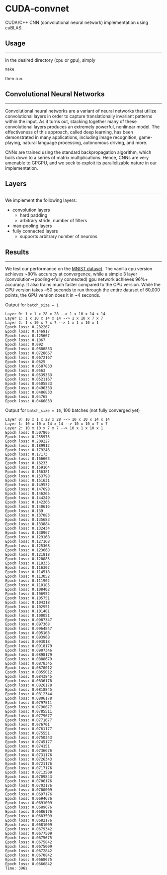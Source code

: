 # CUDA-convnet

CUDA/C++ CNN (convolutional neural network) implementation using cuBLAS.

## Usage
_____

In the desired directory (cpu or gpu), simply

`make`

then run.

## Convolutional Neural Networks
_____________________________

Convolutional neural networks are a variant of neural networks that utilize convolutional layers in order to capture translationally invariant patterns within the input. As it turns out, stacking together many of these convolutional layers produces an extremely powerful, nonlinear model. The effectiveness of this approach, called deep learning, has been demonstrated in many applications, including image recognition, game-playing, natural language processing, autonomous driving, and more.

CNNs are trained using the standard backpropagation algorithm, which boils down to a series of matrix multiplications. Hence, CNNs are very amenable to GPGPU, and we seek to exploit its parallelizable nature in our implementation.


## Layers
____________

We implement the following layers:

* convolution layers
  * hard padding
  * arbitrary stride, number of filters
* max-pooling layers
* fully connected layers
  * supports arbitrary number of neurons

## Results
_______

We test our performance on the [MNIST dataset](http://yann.lecun.com/exdb/mnist/). The vanilla cpu version achieves ~80% accuracy at convergence, while a simple 3 layer (convolution->pooling->fully connected) gpu network achieves 96%+ accuracy. It also trains much faster compared to the CPU version. While the CPU version takes ~50 seconds to run through the entire dataset of 60,000 points, the GPU version does it in ~4 seconds.

Output for `batch_size = 1`
```
Layer 0: 1 x 1 x 28 x 28 --> 1 x 10 x 14 x 14
Layer 1: 1 x 10 x 14 x 14 --> 1 x 10 x 7 x 7
Layer 2: 1 x 10 x 7 x 7 --> 1 x 1 x 10 x 1
Epoch loss: 0.232267
Epoch loss: 0.146917
Epoch loss: 0.125667
Epoch loss: 0.1067
Epoch loss: 0.092
Epoch loss: 0.0806833
Epoch loss: 0.0728667
Epoch loss: 0.0672167
Epoch loss: 0.0625
Epoch loss: 0.0587833
Epoch loss: 0.0563
Epoch loss: 0.0539333
Epoch loss: 0.0521167
Epoch loss: 0.0505833
Epoch loss: 0.0496333
Epoch loss: 0.0486833
Epoch loss: 0.04765
Epoch loss: 0.0466833
```

Output for `batch_size = 10`, 100 batches (not fully converged yet)
```
Layer 0: 10 x 1 x 28 x 28 --> 10 x 10 x 14 x 14
Layer 1: 10 x 10 x 14 x 14 --> 10 x 10 x 7 x 7
Layer 2: 10 x 10 x 7 x 7 --> 10 x 1 x 10 x 1
Epoch loss: 0.507805
Epoch loss: 0.255975
Epoch loss: 0.209227
Epoch loss: 0.189912
Epoch loss: 0.179246
Epoch loss: 0.17173
Epoch loss: 0.166663
Epoch loss: 0.16233
Epoch loss: 0.159164
Epoch loss: 0.156381
Epoch loss: 0.153798
Epoch loss: 0.151631
Epoch loss: 0.149532
Epoch loss: 0.147698
Epoch loss: 0.146265
Epoch loss: 0.144249
Epoch loss: 0.142266
Epoch loss: 0.140616
Epoch loss: 0.139
Epoch loss: 0.137083
Epoch loss: 0.135683
Epoch loss: 0.133884
Epoch loss: 0.132434
Epoch loss: 0.130967
Epoch loss: 0.129168
Epoch loss: 0.127168
Epoch loss: 0.125368
Epoch loss: 0.123668
Epoch loss: 0.121818
Epoch loss: 0.120085
Epoch loss: 0.118335
Epoch loss: 0.116302
Epoch loss: 0.114518
Epoch loss: 0.113052
Epoch loss: 0.111902
Epoch loss: 0.110185
Epoch loss: 0.108402
Epoch loss: 0.106952
Epoch loss: 0.105751
Epoch loss: 0.104318
Epoch loss: 0.102951
Epoch loss: 0.101401
Epoch loss: 0.100051
Epoch loss: 0.0987347
Epoch loss: 0.097368
Epoch loss: 0.0964847
Epoch loss: 0.095168
Epoch loss: 0.093968
Epoch loss: 0.093018
Epoch loss: 0.0918179
Epoch loss: 0.0907346
Epoch loss: 0.0898179
Epoch loss: 0.0888679
Epoch loss: 0.0878345
Epoch loss: 0.0870012
Epoch loss: 0.0855012
Epoch loss: 0.0843845
Epoch loss: 0.0836178
Epoch loss: 0.0826178
Epoch loss: 0.0818845
Epoch loss: 0.0812344
Epoch loss: 0.0806178
Epoch loss: 0.0797511
Epoch loss: 0.0790677
Epoch loss: 0.0785511
Epoch loss: 0.0779677
Epoch loss: 0.0771677
Epoch loss: 0.076701
Epoch loss: 0.0761177
Epoch loss: 0.075551
Epoch loss: 0.0750343
Epoch loss: 0.0745177
Epoch loss: 0.074151
Epoch loss: 0.0736676
Epoch loss: 0.0731176
Epoch loss: 0.0726343
Epoch loss: 0.0721176
Epoch loss: 0.0717176
Epoch loss: 0.0713509
Epoch loss: 0.0709843
Epoch loss: 0.0706176
Epoch loss: 0.0703176
Epoch loss: 0.0700009
Epoch loss: 0.0697176
Epoch loss: 0.0694676
Epoch loss: 0.0691009
Epoch loss: 0.0689676
Epoch loss: 0.0686176
Epoch loss: 0.0683509
Epoch loss: 0.0682176
Epoch loss: 0.0681009
Epoch loss: 0.0679342
Epoch loss: 0.0677509
Epoch loss: 0.0675675
Epoch loss: 0.0675842
Epoch loss: 0.0675009
Epoch loss: 0.0672842
Epoch loss: 0.0670842
Epoch loss: 0.0668675
Epoch loss: 0.0666842
Time: 396s
```
